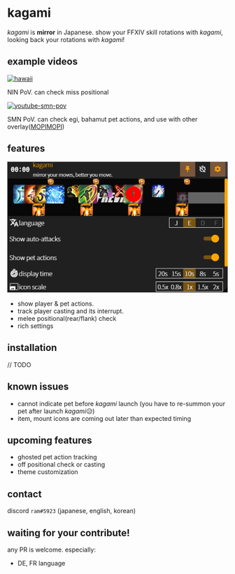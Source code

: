 # kagami

*kagami* is **mirror** in Japanese. show your FFXIV skill rotations with *kagami*, looking back your rotations with *kagami*!

## example videos

[![hawaii](https://i9.ytimg.com/vi/He6r6paOYp4/mqdefault.jpg?sqp=CIywiPkF&rs=AOn4CLBGdqUsec58BdkC4jp9h7etLhzIEg)](https://youtu.be/He6r6paOYp4)

NIN PoV. can check miss positional

[![youtube-smn-pov](https://i9.ytimg.com/vi/mkAPPWO0x0A/mqdefault.jpg?sqp=CIywiPkF&rs=AOn4CLAtC8vN0cfFJvRe6AYBSR_0h2rmvQ)](https://youtu.be/mkAPPWO0x0A)

SMN PoV. can check egi, bahamut pet actions, and use with other overlay([MOPIMOPI](https://github.com/HAERUHAERU/mopimopi))

## features

![settings](settings.png)

- show player & pet actions.
- track player casting and its interrupt.
- melee positional(rear/flank) check
- rich settings


## installation

// TODO



## known issues

- cannot indicate pet before *kagami* launch
  (you have to re-summon your pet after launch *kagami*😥)
- item, mount icons are coming out later than expected timing


## upcoming features

- ghosted pet action tracking
- off positional check or casting
- theme customization


## contact

discord `ram#5923` (japanese, english, korean)


## waiting for your contribute!

any PR is welcome. especially:
- DE, FR language
